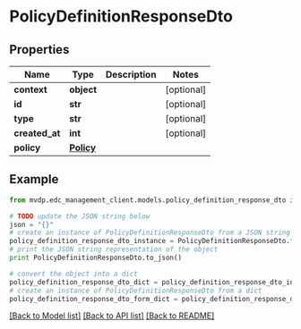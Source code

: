 # PolicyDefinitionResponseDto


## Properties
Name | Type | Description | Notes
------------ | ------------- | ------------- | -------------
**context** | **object** |  | [optional] 
**id** | **str** |  | [optional] 
**type** | **str** |  | [optional] 
**created_at** | **int** |  | [optional] 
**policy** | [**Policy**](Policy.md) |  | 

## Example

```python
from mvdp.edc_management_client.models.policy_definition_response_dto import PolicyDefinitionResponseDto

# TODO update the JSON string below
json = "{}"
# create an instance of PolicyDefinitionResponseDto from a JSON string
policy_definition_response_dto_instance = PolicyDefinitionResponseDto.from_json(json)
# print the JSON string representation of the object
print PolicyDefinitionResponseDto.to_json()

# convert the object into a dict
policy_definition_response_dto_dict = policy_definition_response_dto_instance.to_dict()
# create an instance of PolicyDefinitionResponseDto from a dict
policy_definition_response_dto_form_dict = policy_definition_response_dto.from_dict(policy_definition_response_dto_dict)
```
[[Back to Model list]](../README.md#documentation-for-models) [[Back to API list]](../README.md#documentation-for-api-endpoints) [[Back to README]](../README.md)


